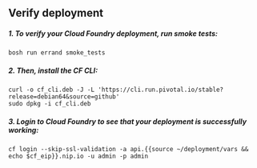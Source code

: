 ## Verify deployment

##### 1. To verify your Cloud Foundry deployment, run smoke tests:
```exec
bosh run errand smoke_tests
```

##### 2. Then, install the CF CLI:
```exec
curl -o cf_cli.deb -J -L 'https://cli.run.pivotal.io/stable?release=debian64&source=github'
sudo dpkg -i cf_cli.deb
```

##### 3. Login to Cloud Foundry to see that your deployment is successfully working:

```exec
cf login --skip-ssl-validation -a api.{{source ~/deployment/vars &&  echo $cf_eip}}.nip.io -u admin -p admin
```
